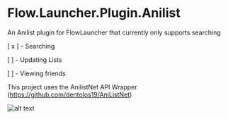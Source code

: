 # Flow.Launcher.Plugin.Anilist
An Anilist plugin for FlowLauncher that currently only supports searching


[ x ] - Searching

[  ] - Updating Lists

[  ] - Viewing friends

This project uses the AnilistNet API Wrapper (https://github.com/dentolos19/AniListNet)

![alt text](https://github.com/DiekoMA/Flow.Launcher.Plugin.Anilist/blob/master/Assets/FlowLauncherPluginPresentation.png)

